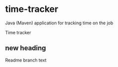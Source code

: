 # time-tracker

Java (Maven) application for tracking time on the job

Time tracker

## new heading

Readme branch text
